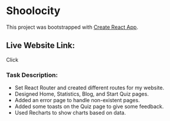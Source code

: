 # Shoolocity

This project was bootstrapped with [Create React App](https://github.com/facebook/create-react-app).

## Live Website Link:

Click 

### Task Description:
* Set React Router and created different routes for my website.
* Designed Home, Statistics, Blog, and Start Quiz pages.
* Added an error page to handle non-existent pages.
* Added some toasts on the Quiz page to give some feedback.
* Used Recharts to show charts based on data.